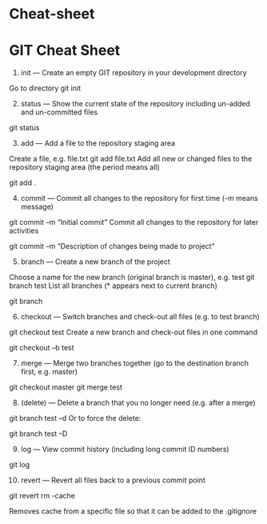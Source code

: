 # Cheat-sheet

# GIT Cheat Sheet

 

1) init — Create an empty GIT repository in your development directory

Go to directory
git init
 

2) status — Show the current state of the repository including un-added and un-committed files

git status
 

3) add — Add a file to the repository staging area

Create a file, e.g. file.txt
git add file.txt
Add all new or changed files to the repository staging area (the period means all)

git add .
 

4) commit — Commit all changes to the repository for first time (-m means message)

git commit –m “Initial commit”
Commit all changes to the repository for later activities

git commit –m “Description of changes being made to project”
 

5) branch — Create a new branch of the project

Choose a name for the new branch (original branch is master), e.g. test
git branch test
List all branches (* appears next to current branch)

git branch
 

6) checkout — Switch branches and check-out all files (e.g. to test branch)

git checkout test
Create a new branch and check-out files in one command

git checkout –b test
 

7) merge — Merge two branches together (go to the destination branch first, e.g. master)

git checkout master
git merge test
 

8) (delete) — Delete a branch that you no longer need (e.g. after a merge)

git branch test –d
Or to force the delete:

git branch test –D
 

9) log — View commit history (including long commit ID numbers)

git log
 

10) revert — Revert all files back to a previous commit point

git revert <long commit ID from the log command>
rm -cache

Removes cache from a specific file so that it can be added to the .gitignore
